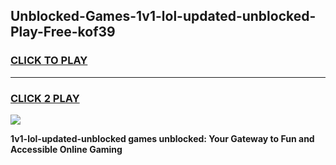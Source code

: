 
## Unblocked-Games-1v1-lol-updated-unblocked-Play-Free-kof39
<h3>
<a href="https://premium76.site?title=1v1-lol-updated-unblocked&ref=21A">CLICK TO PLAY</a></h3>
<hr>

<h3>
<a href="https://premium76.site?title=1v1-lol-updated-unblocked&ref=21A">CLICK 2 PLAY</a>
  
</h3>

<a href="https://premium76.site?title=1v1-lol-updated-unblocked&ref=21A"><img src="https://clearcache.store/games.png"></a>


**1v1-lol-updated-unblocked games unblocked: Your Gateway to Fun and Accessible Online Gaming**
